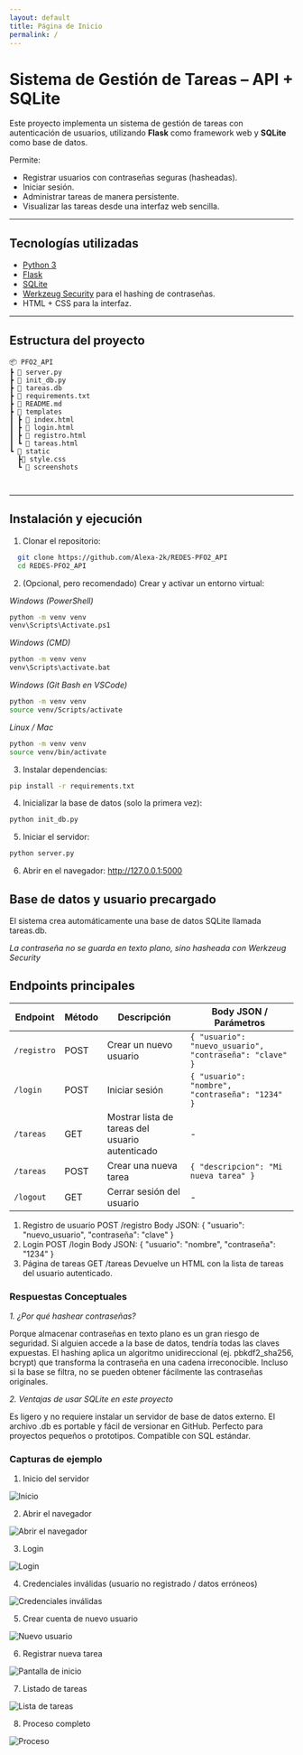 ```yaml
---
layout: default
title: Página de Inicio
permalink: /
---
```

#  Sistema de Gestión de Tareas – API + SQLite  

Este proyecto implementa un sistema de gestión de tareas con autenticación de usuarios, utilizando **Flask** como framework web y **SQLite** como base de datos.  

Permite:  
- Registrar usuarios con contraseñas seguras (hasheadas).  
- Iniciar sesión.  
- Administrar tareas de manera persistente.  
- Visualizar las tareas desde una interfaz web sencilla.  

---

##  Tecnologías utilizadas  

- [Python 3](https://www.python.org/)  
- [Flask](https://flask.palletsprojects.com/)  
- [SQLite](https://www.sqlite.org/)  
- [Werkzeug Security](https://werkzeug.palletsprojects.com/) para el hashing de contraseñas.  
- HTML + CSS para la interfaz.  

---

## Estructura del proyecto  

```
📦 PFO2_API
┣ 📜 server.py
┣ 📜 init_db.py
┣ 📜 tareas.db
┣ 📜 requirements.txt
┣ 📜 README.md
┣ 📂 templates
┃ ┣ 📜 index.html
┃ ┣ 📜 login.html
┃ ┣ 📜 registro.html
┃ ┗ 📜 tareas.html
┗ 📂 static
  ┣📜 style.css
  ┗ 📂 screenshots 



```


---

## Instalación y ejecución  

1. Clonar el repositorio:  
 ```bash
   git clone https://github.com/Alexa-2k/REDES-PFO2_API
   cd REDES-PFO2_API
 ```




2. (Opcional, pero recomendado) Crear y activar un entorno virtual:

*Windows (PowerShell)*
```bash
python -m venv venv
venv\Scripts\Activate.ps1
```

*Windows (CMD)*
```bash
python -m venv venv
venv\Scripts\activate.bat
```

*Windows (Git Bash en VSCode)*
```bash
python -m venv venv
source venv/Scripts/activate
```

*Linux / Mac*
```bash
python -m venv venv
source venv/bin/activate
```

3. Instalar dependencias: 
```bash
pip install -r requirements.txt 
```

4. Inicializar la base de datos (solo la primera vez): 
```bash
python init_db.py 
```

5. Iniciar el servidor: 
```bash
python server.py 
```

6. Abrir en el navegador: http://127.0.0.1:5000 

## Base de datos y usuario precargado 

El sistema crea automáticamente una base de datos SQLite llamada tareas.db.

*La contraseña no se guarda en texto plano, sino hasheada con Werkzeug Security*

## Endpoints principales 

| Endpoint      | Método | Descripción                                         | Body JSON / Parámetros |
|---------------|--------|---------------------------------------------------|-----------------------|
| `/registro`   | POST   | Crear un nuevo usuario                             | `{ "usuario": "nuevo_usuario", "contraseña": "clave" }` |
| `/login`      | POST   | Iniciar sesión                                     | `{ "usuario": "nombre", "contraseña": "1234" }` |
| `/tareas`     | GET    | Mostrar lista de tareas del usuario autenticado   | -                     |
| `/tareas`     | POST   | Crear una nueva tarea                              | `{ "descripcion": "Mi nueva tarea" }` |
| `/logout`     | GET    | Cerrar sesión del usuario                          | -                     |


1. Registro de usuario POST /registro Body JSON: { "usuario": "nuevo_usuario", "contraseña": "clave" } 
2. Login POST /login Body JSON: { "usuario": "nombre", "contraseña": "1234" } 
3. Página de tareas GET /tareas Devuelve un HTML con la lista de tareas del usuario autenticado. 

### Respuestas Conceptuales 

*1. ¿Por qué hashear contraseñas?*

Porque almacenar contraseñas en texto plano es un gran riesgo de seguridad. Si alguien accede a la base de datos, tendría todas las claves expuestas. El hashing aplica un algoritmo unidireccional (ej. pbkdf2_sha256, bcrypt) que transforma la contraseña en una cadena irreconocible. Incluso si la base se filtra, no se pueden obtener fácilmente las contraseñas originales. 

*2. Ventajas de usar SQLite en este proyecto*

Es ligero y no requiere instalar un servidor de base de datos externo. El archivo .db es portable y fácil de versionar en GitHub. Perfecto para proyectos pequeños o prototipos. Compatible con SQL estándar. 

### Capturas de ejemplo 

1. Inicio del servidor

![Inicio](static/screenshots/01.Inicio.png)

2. Abrir el navegador 

![Abrir el navegador](static/screenshots/02.Abrir_navegador.png)

3. Login

![Login](static/screenshots/03.Login.png)

4. Credenciales inválidas (usuario no registrado / datos erróneos)

![Credenciales inválidas](static/screenshots/04.Credenciales_inválidas.png)

5. Crear cuenta de nuevo usuario

![Nuevo usuario](static/screenshots/05.Crear_cuenta.png)

6. Registrar nueva tarea

![Pantalla de inicio](static/screenshots/06.Registro_nueva_tarea.png)

7. Listado de tareas

![Lista de tareas](static/screenshots/07.Task_list.png)

8. Proceso completo

![Proceso](static/screenshots/08.Proceso.png)


